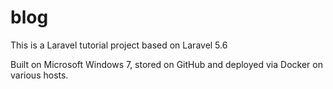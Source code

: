 # blog
This is a Laravel tutorial project based on Laravel 5.6

Built on Microsoft Windows 7, stored on GitHub and deployed via Docker on various hosts.    